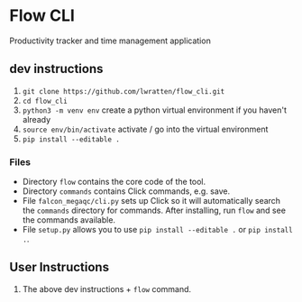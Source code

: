 # Flow CLI
Productivity tracker and time management application

## dev instructions
1. `git clone https://github.com/lwratten/flow_cli.git`
2. `cd flow_cli`
3. `python3 -m venv env` create a python virtual environment if you haven't already
4. `source env/bin/activate`  activate / go into the virtual environment
5. `pip install --editable .` 


### Files
* Directory `flow` contains the core code of the tool.
* Directory `commands` contains Click commands, e.g. save. 
* File `falcon_megaqc/cli.py` sets up Click so it will automatically search the `commands` directory for commands. After installing, run `flow` and see the commands available.
* File `setup.py` allows you to use `pip install --editable .` or `pip install .`.


## User Instructions
1. The above dev instructions + `flow` command.